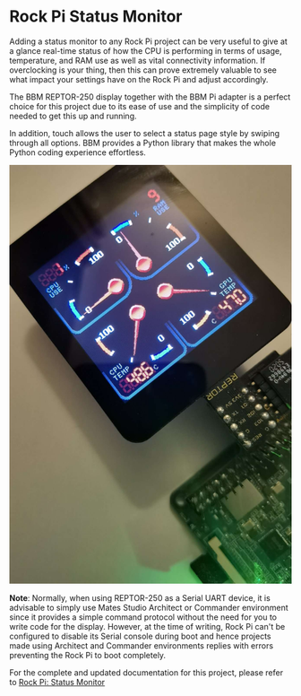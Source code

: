 # Rock Pi Status Monitor

Adding a status monitor to any Rock Pi project can be very useful to give at a glance real-time status of how the CPU is performing in terms of usage, temperature, and RAM use as well as vital connectivity information. If overclocking is your thing, then this can prove extremely valuable to see what impact your settings have on the Rock Pi and adjust accordingly.

The BBM REPTOR-250 display together with the BBM Pi adapter is a perfect choice for this project due to its ease of use and the simplicity of code needed to get this up and running. 

In addition, touch allows the user to select a status page style by swiping through all options. BBM provides a Python library that makes the whole Python coding experience effortless.

![intro](./RockPiRunning.jpg)

**Note**: Normally, when using REPTOR-250 as a Serial UART device, it is advisable to simply use Mates Studio Architect or Commander environment since it provides a simple command protocol without the need for you to write code for the display. However, at the time of writing, Rock Pi can't be configured to disable its Serial console during boot and hence projects made using Architect and Commander environments replies with errors preventing the Rock Pi to boot completely.

For the complete and updated documentation for this project, please refer to [Rock Pi: Status Monitor](https://resources.breadboardmates.com/projects/RockPi/status-monitor/)